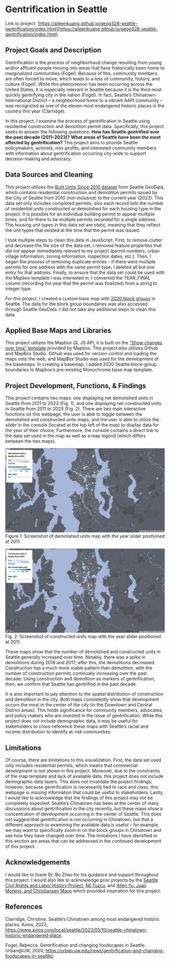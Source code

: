 # Gentrification in Seattle
Link to project: [https://aileenkuang.github.io/geog328-seattle-gentrification/index.html](https://aileenkuang.github.io/geog328-seattle-gentrification/index.html)

## Project Goals and Description

Gentrification is the process of neighborhood change resulting from young and/or affluent people moving into areas that have historically been home to marginalized communities (Fogel). Because of this, community members are often forced to move, which leads to a loss of community, history, and culture (Fogel). While this phenomenon has been occurring across the United States, it is especially relevant in Seattle because it is the third most quickly gentrifying city in the nation (Fogel). In fact, Seattle’s Chinatown-International District – a neighborhood home to a vibrant AAPI community – was recognized as one of the eleven most endangered historic places in the country this year (Clarridge). 

In this project, I examine the process of gentrification in Seattle using residential construction and demolition permit data. Specifically, this project seeks to answer the following questions: **How has Seattle gentrified over the past decade (2011-2023)? What areas of Seattle have been the most affected by gentrification?** This project aims to provide Seattle policymakers, activists, non-profits, and interested community members with information about gentrification occurring city-wide to support decision-making and advocacy.

## Data Sources and Cleaning

This project utilizes the [Built Units Since 2010 dataset](https://data-seattlecitygis.opendata.arcgis.com/datasets/SeattleCityGIS::built-units-since-2010/explore) from Seattle GeoData, which contains residential construction and demolition permits issued by the City of Seattle from 2010 (not-inclusive) to the current year (2023). This data set only includes completed permits; also each record lists the number of residential units constructed or demolished for each housing type in the project. It is possible for an individual building permit to appear multiple times, and for there to be multiple permits recorded for a single address. The housing unit types in this data set are static, meaning that they reflect the unit types that existed at the time that the permit was issued. 

I took multiple steps to clean this data in JavaScript. First, to remove clutter and decrease the file size of the data set, I removed feature properties that did not appear immediately relevant to my project (permit numbers, urban village information, zoning information, inspection dates, etc.). Then, I began the process of removing duplicate entries – if there were multiple permits for one address with the same permit type, I deleted all but one entry for that address. Finally, to ensure that the data set could be used with the Mapbox template I was interested in, I converted the YEAR_FINAL column (recording the year that the permit was finalized) from a string to integer type. 

For this project, I created a custom base map with [2020 block groups](https://data-seattlecitygis.opendata.arcgis.com/datasets/2020-census-block-groups-seattle-1/explore) in Seattle. The data for the block group boundaries was also accessed through Seattle GeoData. I did not take any additional steps to clean this data. 

## Applied Base Maps and Libraries

This project utilizes the Mapbox GL JS API; it is built on the [“Show changes over time” template](https://docs.mapbox.com/help/tutorials/show-changes-over-time/) provided by Mapbox. This project also utilizes Github and MapBox Studio. Github was used for version control and loading the maps onto the web, and MapBox Studio was used for the development of the basemaps. In creating a basemap, I added 2020 Seattle block-group boundaries to Mapbox’s pre-existing Monochrome base map template. 

## Project Development, Functions, & Findings

This project contains two maps: one displaying net demolished units in Seattle from 2011 to 2023 (Fig. 1), and one displaying net constructed units in Seattle from 2011 to 2023 (Fig. 2). There are two main interactive functions on this webpage; the user is able to toggle between the demolished and constructed units maps, and the user is able to utilize the slider in the console (located at the top left of the map) to display data for the year of their choice. Furthermore, the console contains a direct link to the data set used in the map as well as a map legend (which differs between the two maps).

![demolished units](assets/images/demolished-units-ss.png)
Figure 1: Screenshot of demolished units map with the year slider positioned at 2011.

![constructed units](assets/images/constructed-units-ss.png)
Fig. 2: Screenshot of constructed units map with the year slider positioned at 2011.

These maps show that the number of demolished and constructed units in Seattle generally increased over time. Notably, there was a spike in demolitions during 2016 and 2017; after this, the demolitions decreased. Construction has a much more stable pattern than demolition, with the number of construction permits continually increasing over the past decade. Using construction and demolition as markers of gentrification, then, we confirm that Seattle has gentrified in the past decade.

It is also important to pay attention to the spatial distribution of construction and demolition in the city. Both maps consistently show that development occurs the most in the center of the city (in the Downtown and Central District areas). This holds significance for community members, advocates, and policy makers who are invested in the issue of gentrification. While this project does not include demographic data, it may be useful for stakeholders to cross-reference these maps with Seattle’s racial and income distribution to identify at-risk communities.

## Limitations

Of course, there are limitations to this visualization. First, the data set used only includes residential permits, which means that commercial development is not shown in this project. Moreover, due to the constraints of the map template and lack of available data, this project does not include demographic data layers. This does not invalidate the project findings; however, because gentrification is necessarily tied to race and class, this webpage is missing information that could be useful to stakeholders. Lastly, I would like to acknowledge that the findings of this project may not be completely expected. Seattle’s Chinatown has been at the center of many discussions about gentrification in the city recently, but these maps show a concentration of development occurring in the center of Seattle. This does not suggest that gentrification is not occurring in Chinatown, but that a different approach to examining the available data is useful – for example, we may want to specifically zoom in on the block groups in Chinatown and see how they have changed over time. The limitations I have identified in this section are areas that can be addressed in the continued development of this project.

## Acknowledgements

I would like to thank Dr. Bo Zhao for his guidance and support throughout this project. I would also like to acknowledge prior projects by the [Seattle Civil Rights and Labor History Project](https://depts.washington.edu/civilr/maps_race_seattle.htm), [Nil Tuzcu](https://www.niltuzcu.net/chinatown-mapping), and [Allen Yu, Juan Moreno, and Christiansen Mayo](https://storymaps.arcgis.com/stories/2f0792826dc14e0b99d04fc4c0142a3c) which provided inspiration for this project.

## References

Clarridge, Christine. Seattle’s Chinatown among most endangered historic places. Axios, 2023, https://www.axios.com/local/seattle/2023/05/10/seattle-chinatown-historic-endangered-place. 

Fogel, Rebecca. Gentrification and changing foodscapes in Seattle. Urban@UW, 2020, https://urban.uw.edu/news/gentrification-and-changing-foodscapes-in-seattle/. 